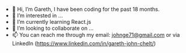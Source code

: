- 👋 Hi, I’m Gareth, I have been coding for the past 18 months.
- 👀 I’m interested in ...
- 🌱 I’m currently learning React.js
- 💞️ I’m looking to collaborate on ...
- 📫 You can reach me through my email: johnge71@gmail.com
or via LinkedIn (https://www.linkedin.com/in/gareth-john-chelt/)

<!---
GazzaJ/GazzaJ is a ✨ special ✨ repository because its `README.md` (this file) appears on your GitHub profile.
You can click the Preview link to take a look at your changes.
--->
